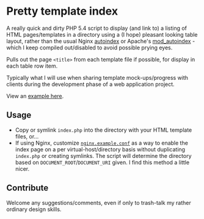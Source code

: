 # Pretty template index
A really quick and dirty PHP 5.4 script to display (and link to) a listing of HTML pages/templates in a directory using a (I hope) pleasant looking table layout, rather than the usual Nginx [autoindex](https://nginx.org/en/docs/http/ngx_http_autoindex_module.html) or Apache's [mod_autoindex](https://httpd.apache.org/docs/2.4/mod/mod_autoindex.html) - which I keep compiled out/disabled to avoid possible prying eyes.

Pulls out the page `<title>` from each template file if possible, for display in each table row item.

Typically what I will use when sharing template mock-ups/progress with clients during the development phase of a web application project.

View an [example here](https://magnetikonline.github.io/prettytemplateindex/).

## Usage
- Copy or symlink `index.php` into the directory with your HTML template files, or...
- If using Nginx, customize [`nginx.example.conf`](nginx.example.conf) as a way to enable the index page on a per virtual-host/directory basis without duplicating `index.php` or creating symlinks. The script will determine the directory based on `DOCUMENT_ROOT`/`DOCUMENT_URI` given. I find this method a little nicer.

## Contribute
Welcome any suggestions/comments, even if only to trash-talk my rather ordinary design skills.
